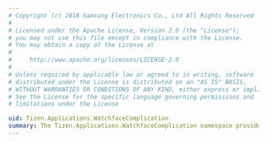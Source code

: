 ```yaml
---
# Copyright (c) 2018 Samsung Electronics Co., Ltd All Rights Reserved
#
# Licensed under the Apache License, Version 2.0 (the "License");
# you may not use this file except in compliance with the License.
# You may obtain a copy of the License at
#
#     http://www.apache.org/licenses/LICENSE-2.0
#
# Unless required by applicable law or agreed to in writing, software
# distributed under the License is distributed on an "AS IS" BASIS,
# WITHOUT WARRANTIES OR CONDITIONS OF ANY KIND, either express or implied.
# See the License for the specific language governing permissions and
# limitations under the License

uid: Tizen.Applications.WatchfaceComplication
summary: The Tizen.Applications.WatchfaceComplication namespace provides classes which allow managing additional information displayed in a watchface, like a step count widget.
---
```

